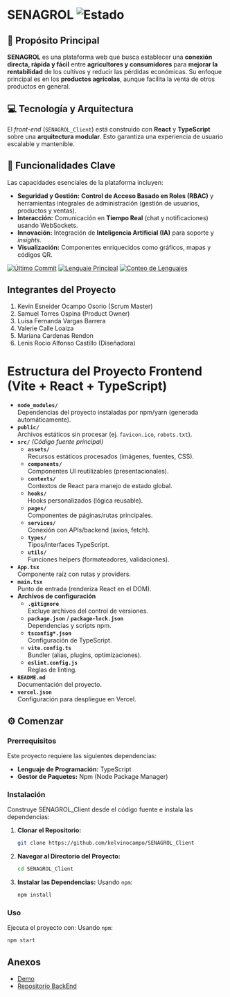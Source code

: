 # SENAGROL ![Estado](https://img.shields.io/badge/estado-finalizado-brightgreen?style=for-the-badge)

## 🎯 Propósito Principal
**SENAGROL** es una plataforma web que busca establecer una **conexión directa, rápida y fácil** entre **agricultores y consumidores** para **mejorar la rentabilidad** de los cultivos y reducir las pérdidas económicas. Su enfoque principal es en los **productos agrícolas**, aunque facilita la venta de otros productos en general.

## 💻 Tecnología y Arquitectura
El *front-end* (`SENAGROL_Client`) está construido con **React** y **TypeScript** sobre una **arquitectura modular**. Esto garantiza una experiencia de usuario escalable y mantenible.

## 🔑 Funcionalidades Clave
Las capacidades esenciales de la plataforma incluyen:

* **Seguridad y Gestión:** **Control de Acceso Basado en Roles (RBAC)** y herramientas integrales de administración (gestión de usuarios, productos y ventas).
* **Interacción:** Comunicación en **Tiempo Real** (chat y notificaciones) usando WebSockets.
* **Innovación:** Integración de **Inteligencia Artificial (IA)** para soporte y *insights*.
* **Visualización:** Componentes enriquecidos como gráficos, mapas y códigos QR.

[![Último Commit](https://img.shields.io/github/last-commit/kelvinocampo/SENAGROL_Client?style=flat&logo=git&logoColor=white&color=0080ff)](https://github.com/kelvinocampo/SENAGROL_Client/commits/main)
[![Lenguaje Principal](https://img.shields.io/github/languages/top/kelvinocampo/SENAGROL_Client?style=flat&color=0080ff)](https://github.com/kelvinocampo/SENAGROL_Client)
[![Conteo de Lenguajes](https://img.shields.io/github/languages/count/kelvinocampo/SENAGROL_Client?style=flat&color=0080ff)](https://github.com/kelvinocampo/SENAGROL_Client)

## Integrantes del Proyecto
1. Kevin Esneider Ocampo Osorio (Scrum Master)
2. Samuel Torres Ospina (Product Owner)
3. Luisa Fernanda Vargas Barrera
4. Valerie Calle Loaiza
5. Mariana Cardenas Rendon
6. Lenis Rocio Alfonso Castillo (Diseñadora)

# Estructura del Proyecto Frontend (Vite + React + TypeScript)
- **`node_modules/`**  
  Dependencias del proyecto instaladas por npm/yarn (generada automáticamente).
- **`public/`**  
  Archivos estáticos sin procesar (ej. `favicon.ico`, `robots.txt`).
- **`src/`** *(Código fuente principal)*  
  - **`assets/`**  
    Recursos estáticos procesados (imágenes, fuentes, CSS).  
  - **`components/`**  
    Componentes UI reutilizables (presentacionales).  
  - **`contexts/`**  
    Contextos de React para manejo de estado global.  
  - **`hooks/`**  
    Hooks personalizados (lógica reusable).  
  - **`pages/`**  
    Componentes de páginas/rutas principales.  
  - **`services/`**  
    Conexión con APIs/backend (axios, fetch).  
  - **`types/`**  
    Tipos/interfaces TypeScript.  
  - **`utils/`**  
    Funciones helpers (formateadores, validaciones).  
- **`App.tsx`**  
  Componente raíz con rutas y providers.  
- **`main.tsx`**  
  Punto de entrada (renderiza React en el DOM).  
- **Archivos de configuración**  
  - **`.gitignore`**  
    Excluye archivos del control de versiones.  
  - **`package.json`** / **`package-lock.json`**  
    Dependencias y scripts npm. 
  - **`tsconfig*.json`**  
    Configuración de TypeScript.  
  - **`vite.config.ts`**  
    Bundler (alias, plugins, optimizaciones).  
  - **`eslint.config.js`**  
    Reglas de linting.  
- **`README.md`**  
    Documentación del proyecto.  
- **`vercel.json`**  
    Configuración para despliegue en Vercel.

## ⚙️ Comenzar
### Prerrequisitos
Este proyecto requiere las siguientes dependencias:
* **Lenguaje de Programación:** TypeScript
* **Gestor de Paquetes:** Npm (Node Package Manager)

### Instalación

Construye SENAGROL\_Client desde el código fuente e instala las dependencias:
1.  **Clonar el Repositorio:**
    ```bash
    git clone https://github.com/kelvinocampo/SENAGROL_Client
    ```
2.  **Navegar al Directorio del Proyecto:**
    ```bash
    cd SENAGROL_Client
    ```
3.  **Instalar las Dependencias:**
    Usando `npm`:
    ```bash
    npm install
    ```
### Uso
Ejecuta el proyecto con:
Usando `npm`:
```bash
npm start
```
## Anexos
- [Demo](https://senagrol.vercel.app/)
- [Repositorio BackEnd](https://github.com/kelvinocampo/SENAGROL_Server)
